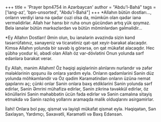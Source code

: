 +++
title = 'Prayer bpn4754 in Azərbaycan'
author = "Abdu'l-Bahá"
tags = ['lang-az', 'bpn-unsorted', "Abdu'l-Bahá"]
+++
*Allahın bütün dostları..., onların verdiyi ianə nə qədər cuzi olsa da, mümkün olan qədər ianə verməlidirlər. Allah hər hansı bir ruha onun gücündən artıq yük qoymaz. Belə ianələr bütün mərkəzlərdən və bütün möminlərdən gəlməlidir...

*Ey Allahın Dostları! Əmin olun, bu ianələrin əvəzində sizin kənd təsərrüfatınız, sənayeniz və ticarətiniz qat-qat xeyir-bərakət alacaqdır. Kimsə Allahın yolunda bir savab iş görərsə, on qat mükafat alacaqdır. Hec şübhə yoxdur ki, əbədi olan Allah öz var-dövlətini Onun yolunda sərf edənlərə bərəkət verər.

Ey Allah, mənim Allahım! Öz həqiqi aşiqlərinin alınlarını nurlandır və zəfər mələklərinin qoşunu ilə onlara yardım eylə. Onların qədəmlərini Sənin düz yolunda möhkəmləndir və Öz qədim Kəramətindən onların üzünə nemət qapılarını aç; çünki onlar Sənin onlara bəxş etdiklərini Sənin yolunda sərf edirlər, Sənin Əmrini mühafizə edirlər, Sənin zikrinə təvəkkül edirlər, öz könüllərini Sənin məhəbbətin ücün fəda edirlər və Sənin camalına sitayiş etməkdə və Sənin razılıq yollarını aramaqda malik olduqlarını əsirgəmirlər.

İlahi! Onlara bol pay, qismət və layiqli mükafat qismət eylə. Həqiqətən, Sən Saxlayan, Yardımçı, Səxavətli, Kəramətli və Bəxş Edənsən.
